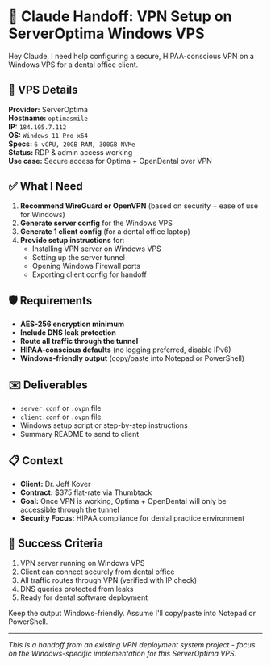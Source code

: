 # 🧠 Claude Handoff: VPN Setup on ServerOptima Windows VPS

Hey Claude, I need help configuring a secure, HIPAA-conscious VPN on a Windows VPS for a dental office client.

## 🔧 VPS Details

**Provider:** ServerOptima  
**Hostname:** `optimasmile`  
**IP:** `184.105.7.112`  
**OS:** `Windows 11 Pro x64`  
**Specs:** `6 vCPU, 20GB RAM, 300GB NVMe`  
**Status:** RDP & admin access working  
**Use case:** Secure access for Optima + OpenDental over VPN

## ✅ What I Need

1. **Recommend WireGuard or OpenVPN** (based on security + ease of use for Windows)
2. **Generate server config** for the Windows VPS
3. **Generate 1 client config** (for a dental office laptop)
4. **Provide setup instructions** for:
   - Installing VPN server on Windows VPS
   - Setting up the server tunnel
   - Opening Windows Firewall ports
   - Exporting client config for handoff

## 🛡️ Requirements

- **AES-256 encryption minimum**
- **Include DNS leak protection**
- **Route all traffic through the tunnel**
- **HIPAA-conscious defaults** (no logging preferred, disable IPv6)
- **Windows-friendly output** (copy/paste into Notepad or PowerShell)

## ✉️ Deliverables

- `server.conf` or `.ovpn` file
- `client.conf` or `.ovpn` file  
- Windows setup script or step-by-step instructions
- Summary README to send to client

## 📋 Context

- **Client:** Dr. Jeff Kover
- **Contract:** $375 flat-rate via Thumbtack
- **Goal:** Once VPN is working, Optima + OpenDental will only be accessible through the tunnel
- **Security Focus:** HIPAA compliance for dental practice environment

## 🎯 Success Criteria

1. VPN server running on Windows VPS
2. Client can connect securely from dental office
3. All traffic routes through VPN (verified with IP check)
4. DNS queries protected from leaks
5. Ready for dental software deployment

Keep the output Windows-friendly. Assume I'll copy/paste into Notepad or PowerShell.

---

*This is a handoff from an existing VPN deployment system project - focus on the Windows-specific implementation for this ServerOptima VPS.*

